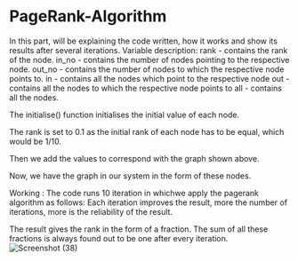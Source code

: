# PageRank-Algorithm
In this part, will be explaining the code written, how it works and show its results after several iterations.
Variable description:
rank - contains the rank of the node.
in_no - contains the number of nodes pointing to the respective node.
out_no - contains the number of nodes to which the respective node points to.
in - contains all the nodes which point to the respective node
out - contains all the nodes to which the respective node points to
all - contains all the nodes.


The initialise() function initialises the initial value of each node.

The rank is set to 0.1 as the initial rank of each node has to be equal, which would be 1/10.

Then we add the values to correspond with the graph shown above.

Now, we have the graph in our system in the form of these nodes.

Working : 
The code runs 10 iteration in whichwe apply the pagerank algorithm as follows:
Each iteration improves the result, more the number of iterations, more is the reliability of the result.

The result gives the rank in the form of a fraction.
The sum of all these fractions is always found out to be one after every iteration.
![Screenshot (38)](https://github.com/Ananya05iit/PageRank-Algorithm/assets/118293727/5dea7998-a82b-497a-a631-698360be71af)
